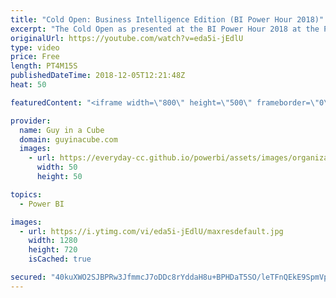 ```yaml
---
title: "Cold Open: Business Intelligence Edition (BI Power Hour 2018)"
excerpt: "The Cold Open as presented at the BI Power Hour 2018 at the PASS Summit. This was the intro to the BI Power Hour session. Fun fact, the Cold Open originally wasn't going to be in the Power Hour and came together 2 days before PASS Summit 2018. That's how the BI Power Hour rolls.  Special thanks to Matthew"
originalUrl: https://youtube.com/watch?v=eda5i-jEdlU
type: video
price: Free
length: PT4M15S
publishedDateTime: 2018-12-05T12:21:48Z
heat: 50

featuredContent: "<iframe width=\"800\" height=\"500\" frameborder=\"0\" src=\"https://www.youtube.com/embed/eda5i-jEdlU\" allow=\"accelerometer; autoplay; encrypted-media; gyroscope; picture-in-picture\" allowfullscreen></iframe>"

provider:
  name: Guy in a Cube
  domain: guyinacube.com
  images:
    - url: https://everyday-cc.github.io/powerbi/assets/images/organizations/guyinacube.com-50x50.jpg
      width: 50
      height: 50

topics:
  - Power BI

images:
  - url: https://i.ytimg.com/vi/eda5i-jEdlU/maxresdefault.jpg
    width: 1280
    height: 720
    isCached: true

secured: "40kuXWO2SJBPRw3JfmmcJ7oDDc8rYddaH8u+BPHDaT5SO/leTFnQEkE9SpmVp3YcOJOmyN6S64YymGErIYu8AsWjAVlzQLpRxaSeZ/QAOFXmve9F/MPZvZIUovwqSRVQ5G2kSz40gwCM4eMjcgVjiBiUMILHJ8Jj+7YB+odQAmDqOaIp7TxcN+daxS7PM8/dUIWBhv4RorS9r5Oz/rmp5/nOQWdZyilzkyOQldoEJhRSyWzCGDAFSf5It69Hxjzd1+gm5TK1nYte/O3eKKpl5wORolLIZhdt2hzBOgndXbiLYie9q9v9OgGr76czT70xAA72DOXbI0D/jQfwJLYSn3IP/eL96gDtUBrD3k7MyW8IvLRiKyoN93hpuabVrofxufab2FQjS45dWf2RCL2xTdzNtyIFhQJ0uFZusbfBGrg=;UOQTuBU0UY8Yo+YAVCOnrQ=="
---
```



